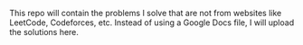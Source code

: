 This repo will contain the problems I solve that are not from websites like LeetCode, Codeforces, etc.
Instead of using a Google Docs file, I will upload the solutions here.

